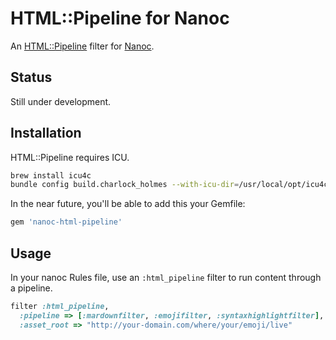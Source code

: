 HTML::Pipeline for Nanoc
========================

An [HTML::Pipeline](https://github.com/jch/html-pipeline) filter for [Nanoc](http://nanoc.stoneship.org/).

Status
------

Still under development.

Installation
------------

HTML::Pipeline requires ICU.

```bash
brew install icu4c
bundle config build.charlock_holmes --with-icu-dir=/usr/local/opt/icu4c
```

In the near future, you'll be able to add this your Gemfile:

```ruby
gem 'nanoc-html-pipeline'
```

Usage
-----

In your nanoc Rules file, use an `:html_pipeline` filter to run content through a pipeline.

```ruby
filter :html_pipeline, 
  :pipeline => [:mardownfilter, :emojifilter, :syntaxhighlightfilter], 
  :asset_root => "http://your-domain.com/where/your/emoji/live"
```
